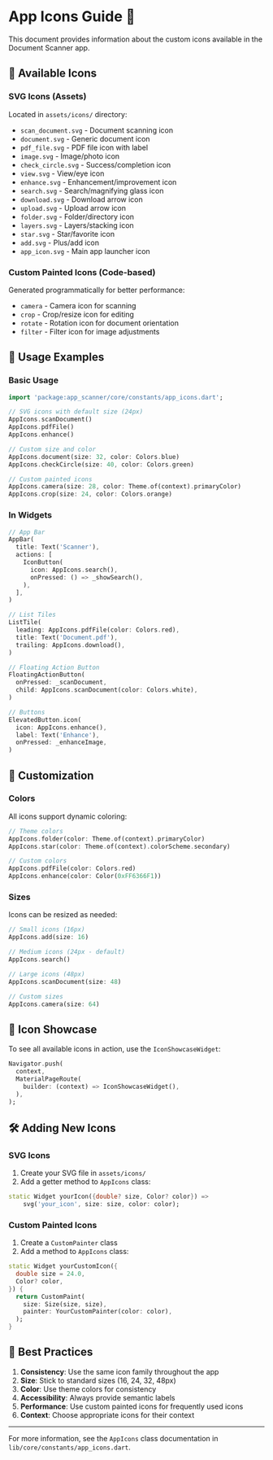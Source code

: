 # App Icons Guide 🎨

This document provides information about the custom icons available in the Document Scanner app.

## 📁 Available Icons

### SVG Icons (Assets)
Located in `assets/icons/` directory:

- `scan_document.svg` - Document scanning icon
- `document.svg` - Generic document icon  
- `pdf_file.svg` - PDF file icon with label
- `image.svg` - Image/photo icon
- `check_circle.svg` - Success/completion icon
- `view.svg` - View/eye icon
- `enhance.svg` - Enhancement/improvement icon
- `search.svg` - Search/magnifying glass icon
- `download.svg` - Download arrow icon
- `upload.svg` - Upload arrow icon
- `folder.svg` - Folder/directory icon
- `layers.svg` - Layers/stacking icon
- `star.svg` - Star/favorite icon
- `add.svg` - Plus/add icon
- `app_icon.svg` - Main app launcher icon

### Custom Painted Icons (Code-based)
Generated programmatically for better performance:

- `camera` - Camera icon for scanning
- `crop` - Crop/resize icon for editing
- `rotate` - Rotation icon for document orientation
- `filter` - Filter icon for image adjustments

## 🚀 Usage Examples

### Basic Usage

```dart
import 'package:app_scanner/core/constants/app_icons.dart';

// SVG icons with default size (24px)
AppIcons.scanDocument()
AppIcons.pdfFile()
AppIcons.enhance()

// Custom size and color
AppIcons.document(size: 32, color: Colors.blue)
AppIcons.checkCircle(size: 40, color: Colors.green)

// Custom painted icons
AppIcons.camera(size: 28, color: Theme.of(context).primaryColor)
AppIcons.crop(size: 24, color: Colors.orange)
```

### In Widgets

```dart
// App Bar
AppBar(
  title: Text('Scanner'),
  actions: [
    IconButton(
      icon: AppIcons.search(),
      onPressed: () => _showSearch(),
    ),
  ],
)

// List Tiles
ListTile(
  leading: AppIcons.pdfFile(color: Colors.red),
  title: Text('Document.pdf'),
  trailing: AppIcons.download(),
)

// Floating Action Button
FloatingActionButton(
  onPressed: _scanDocument,
  child: AppIcons.scanDocument(color: Colors.white),
)

// Buttons
ElevatedButton.icon(
  icon: AppIcons.enhance(),
  label: Text('Enhance'),
  onPressed: _enhanceImage,
)
```

## 🎨 Customization

### Colors
All icons support dynamic coloring:

```dart
// Theme colors
AppIcons.folder(color: Theme.of(context).primaryColor)
AppIcons.star(color: Theme.of(context).colorScheme.secondary)

// Custom colors
AppIcons.pdfFile(color: Colors.red)
AppIcons.enhance(color: Color(0xFF6366F1))
```

### Sizes
Icons can be resized as needed:

```dart
// Small icons (16px)
AppIcons.add(size: 16)

// Medium icons (24px - default)
AppIcons.search()

// Large icons (48px)
AppIcons.scanDocument(size: 48)

// Custom sizes
AppIcons.camera(size: 64)
```

## 📱 Icon Showcase

To see all available icons in action, use the `IconShowcaseWidget`:

```dart
Navigator.push(
  context,
  MaterialPageRoute(
    builder: (context) => IconShowcaseWidget(),
  ),
);
```

## 🛠️ Adding New Icons

### SVG Icons

1. Create your SVG file in `assets/icons/`
2. Add a getter method to `AppIcons` class:

```dart
static Widget yourIcon({double? size, Color? color}) => 
    svg('your_icon', size: size, color: color);
```

### Custom Painted Icons

1. Create a `CustomPainter` class
2. Add a method to `AppIcons` class:

```dart
static Widget yourCustomIcon({
  double size = 24.0,
  Color? color,
}) {
  return CustomPaint(
    size: Size(size, size),
    painter: YourCustomPainter(color: color),
  );
}
```

## 🎯 Best Practices

1. **Consistency**: Use the same icon family throughout the app
2. **Size**: Stick to standard sizes (16, 24, 32, 48px)
3. **Color**: Use theme colors for consistency
4. **Accessibility**: Always provide semantic labels
5. **Performance**: Use custom painted icons for frequently used icons
6. **Context**: Choose appropriate icons for their context

---

For more information, see the `AppIcons` class documentation in `lib/core/constants/app_icons.dart`.

